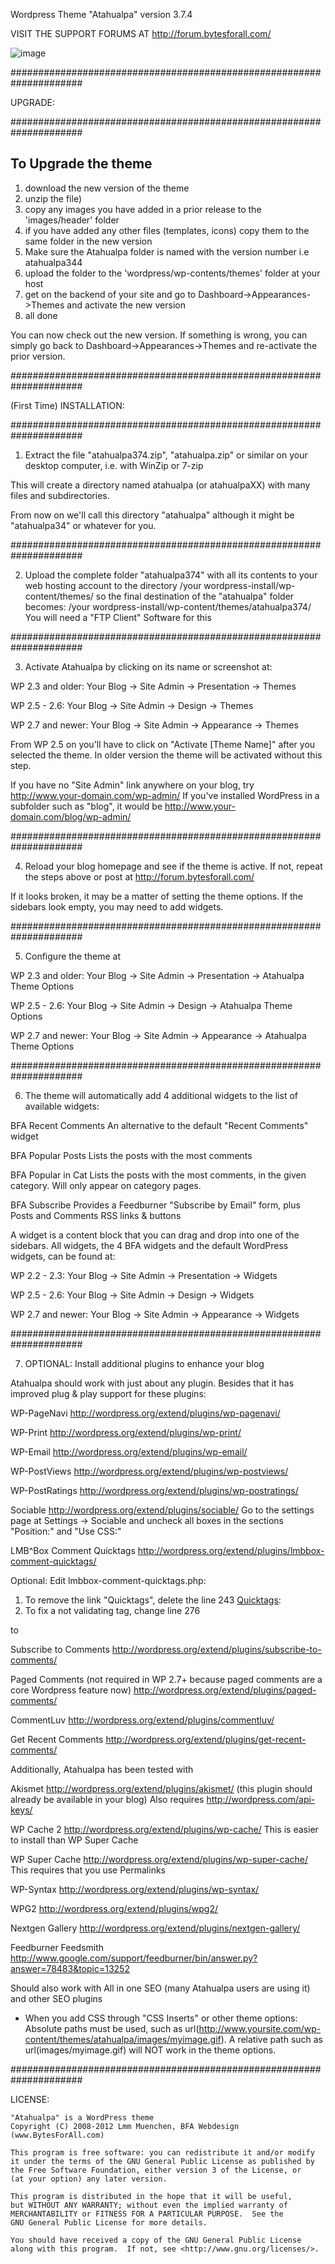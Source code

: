 Wordpress Theme "Atahualpa" version 3.7.4

VISIT THE SUPPORT FORUMS AT http://forum.bytesforall.com/


![image](https://github.com/RandyMcMillan/Atahualpa-WordPress-Theme-/raw/master/ScreenShot%20copy.png)


#####################################################################

UPGRADE:

#####################################################################

To Upgrade the theme
-------------------------
1) download the new version of the theme
2) unzip the file)
3) copy any images you have added in a prior release to the 'images/header' folder
4) if you have added any other files (templates, icons) copy them to the same folder in the new version
5) Make sure the Atahualpa folder is named with the version number i.e atahualpa344
6) upload the folder to the 'wordpress/wp-contents/themes' folder at your host
7) get on the backend of your site and go to Dashboard->Appearances->Themes and activate the new version
8) all done

You can now check out the new version. If something is wrong, you can simply go back to Dashboard->Appearances->Themes and re-activate the prior version.


#####################################################################

(First Time) INSTALLATION:

#####################################################################

1. Extract the file "atahualpa374.zip", "atahualpa.zip" or similar 
on your desktop computer, i.e. with WinZip or 7-zip

This will create a directory named atahualpa (or atahualpaXX) with many 
files and subdirectories. 

From now on we'll call this directory "atahualpa" although it might be 
"atahualpa34" or whatever for you. 

#####################################################################

2. Upload the complete folder "atahualpa374" with all its contents to
your web hosting account to the directory
/your wordpress-install/wp-content/themes/
so the final destination of the "atahualpa" folder becomes:
/your wordpress-install/wp-content/themes/atahualpa374/
You will need a "FTP Client" Software for this

#####################################################################

3. Activate Atahualpa by clicking on its name or screenshot at:

WP 2.3 and older: 
Your Blog -> Site Admin -> Presentation -> Themes

WP 2.5 - 2.6: 
Your Blog -> Site Admin -> Design -> Themes

WP 2.7 and newer: 
Your Blog -> Site Admin -> Appearance -> Themes

From WP 2.5 on you'll have to click on "Activate [Theme Name]" 
after you selected the theme. In older version the theme will be
activated without this step.

If you have no "Site Admin" link anywhere on your blog, try
http://www.your-domain.com/wp-admin/
If you've installed WordPress in a subfolder such as "blog", it would
be http://www.your-domain.com/blog/wp-admin/

#####################################################################

4. Reload your blog homepage and see if the theme is active. If not, 
repeat the steps above or post at http://forum.bytesforall.com/

If it looks broken, it may be a matter of setting the theme options.
If the sidebars look empty, you may need to add widgets. 

#####################################################################

5. Configure the theme at

WP 2.3 and older: 
Your Blog -> Site Admin -> Presentation -> Atahualpa Theme Options

WP 2.5 - 2.6: 
Your Blog -> Site Admin -> Design -> Atahualpa Theme Options

WP 2.7 and newer: 
Your Blog -> Site Admin -> Appearance -> Atahualpa Theme Options

#####################################################################

6. The theme will automatically add 4 additional widgets to the list of available widgets:

BFA Recent Comments
An alternative to the default "Recent Comments" widget

BFA Popular Posts
Lists the posts with the most comments

BFA Popular in Cat
Lists the posts with the most comments, in the given category. Will only appear on category pages.

BFA Subscribe
Provides a Feedburner "Subscribe by Email" form, plus Posts and
Comments RSS links & buttons

A widget is a content block that you can drag and drop into one
of the sidebars. All widgets, the 4 BFA widgets and the default 
WordPress widgets, can be found at:

WP 2.2 - 2.3: 
Your Blog -> Site Admin -> Presentation -> Widgets

WP 2.5 - 2.6: 
Your Blog -> Site Admin -> Design -> Widgets

WP 2.7 and newer: 
Your Blog -> Site Admin -> Appearance -> Widgets
 
#####################################################################

7. OPTIONAL: Install additional plugins to enhance your blog

Atahualpa should work with just about any plugin. Besides that it 
has improved plug & play support for these plugins:

WP-PageNavi
http://wordpress.org/extend/plugins/wp-pagenavi/

WP-Print
http://wordpress.org/extend/plugins/wp-print/

WP-Email
http://wordpress.org/extend/plugins/wp-email/

WP-PostViews
http://wordpress.org/extend/plugins/wp-postviews/

WP-PostRatings
http://wordpress.org/extend/plugins/wp-postratings/

Sociable
http://wordpress.org/extend/plugins/sociable/
Go to the settings page at Settings -> Sociable and 
uncheck all boxes in the sections "Position:" and "Use CSS:"

LMB^Box Comment Quicktags
http://wordpress.org/extend/plugins/lmbbox-comment-quicktags/

Optional: Edit lmbbox-comment-quicktags.php: 
1) To remove the link "Quicktags", delete the line 243
<a href="http://codex.wordpress.org/index.php/Write_Post_SubPanel#Quicktags" title="Help With Quicktags">Quicktags</a>:
2) To fix a not validating tag, change line 276 
<script type="text/javascript" language="javascript" src="<?php echo get_settings('siteurl'); ?>/wp-content/plugins/lmbbox-comment-quicktags.php"></script>
to
<script type="text/javascript" src="<?php echo get_settings('siteurl'); ?>/wp-content/plugins/lmbbox-comment-quicktags.php"></script>

Subscribe to Comments
http://wordpress.org/extend/plugins/subscribe-to-comments/

Paged Comments (not required in WP 2.7+ because paged comments are a core Wordpress feature now)
http://wordpress.org/extend/plugins/paged-comments/

CommentLuv
http://wordpress.org/extend/plugins/commentluv/

Get Recent Comments
http://wordpress.org/extend/plugins/get-recent-comments/


Additionally, Atahualpa has been tested with

Akismet
http://wordpress.org/extend/plugins/akismet/
(this plugin should already be available in your blog)
Also requires http://wordpress.com/api-keys/

WP Cache 2
http://wordpress.org/extend/plugins/wp-cache/
This is easier to install than WP Super Cache

WP Super Cache
http://wordpress.org/extend/plugins/wp-super-cache/
This requires that you use Permalinks

WP-Syntax
http://wordpress.org/extend/plugins/wp-syntax/

WPG2
http://wordpress.org/extend/plugins/wpg2/

Nextgen Gallery
http://wordpress.org/extend/plugins/nextgen-gallery/

Feedburner Feedsmith
http://www.google.com/support/feedburner/bin/answer.py?answer=78483&topic=13252

Should also work with
All in one SEO (many Atahualpa users are using it)
and other SEO plugins


- When you add CSS through "CSS Inserts" or other theme options: Absolute paths must be used, such as 
url(http://www.yoursite.com/wp-content/themes/atahualpa/images/myimage.gif).
A relative path such as url(images/myimage.gif) will NOT work in the theme options. 

#####################################################################


LICENSE:

    "Atahualpa" is a WordPress theme
    Copyright (C) 2008-2012 Lmm Muenchen, BFA Webdesign (www.BytesForAll.com)

    This program is free software: you can redistribute it and/or modify
    it under the terms of the GNU General Public License as published by
    the Free Software Foundation, either version 3 of the License, or
    (at your option) any later version.

    This program is distributed in the hope that it will be useful,
    but WITHOUT ANY WARRANTY; without even the implied warranty of
    MERCHANTABILITY or FITNESS FOR A PARTICULAR PURPOSE.  See the
    GNU General Public License for more details.

    You should have received a copy of the GNU General Public License
    along with this program.  If not, see <http://www.gnu.org/licenses/>.




